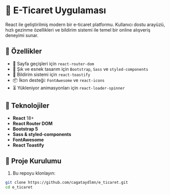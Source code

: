 # 🛒 E-Ticaret Uygulaması

React ile geliştirilmiş modern bir e-ticaret platformu. Kullanıcı dostu arayüzü, hızlı gezinme özellikleri ve bildirim sistemi ile temel bir online alışveriş deneyimi sunar.

## 🚀 Özellikler

- 🔄 Sayfa geçişleri için `react-router-dom`
- 💅 Şık ve esnek tasarım için `Bootstrap`, `Sass` ve `styled-components`
- 🔔 Bildirim sistemi için `react-toastify`
- 📦 İkon desteği: `FontAwesome` ve `react-icons`
- ⏳ Yükleniyor animasyonları için `react-loader-spinner`

## 🧱 Teknolojiler

- **React** 18+
- **React Router DOM**
- **Bootstrap 5**
- **Sass & styled-components**
- **FontAwesome**
- **React Toastify**

## 📁 Proje Kurulumu

1. Bu repoyu klonlayın:

```bash
git clone https://github.com/cagataydlmn/e_ticaret.git
cd e_ticaret
